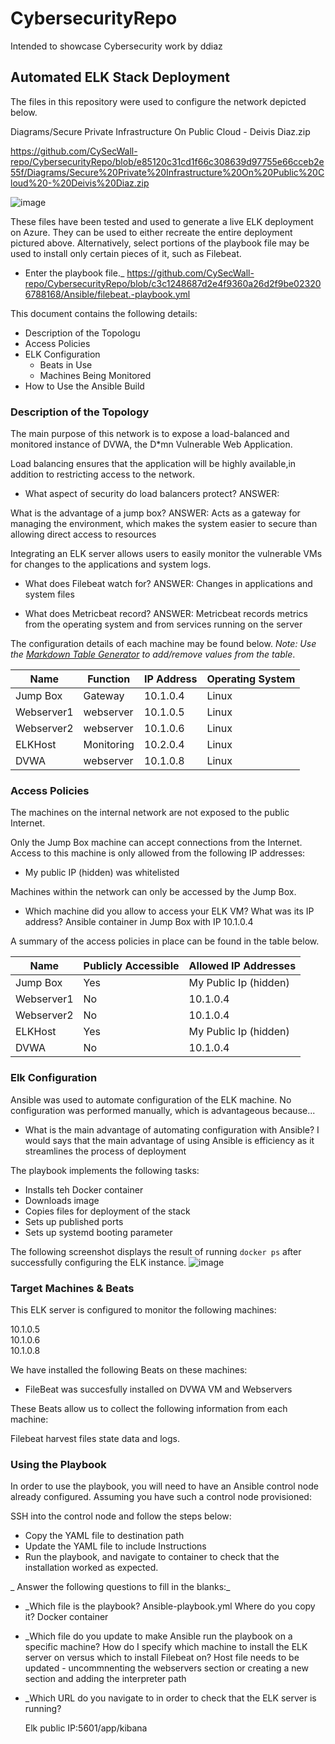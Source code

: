 # CybersecurityRepo
Intended to showcase Cybersecurity work by ddiaz



## Automated ELK Stack Deployment

The files in this repository were used to configure the network depicted below.

Diagrams/Secure Private Infrastructure On Public Cloud - Deivis Diaz.zip

https://github.com/CySecWall-repo/CybersecurityRepo/blob/e85120c31cd1f66c308639d97755e66cceb2e55f/Diagrams/Secure%20Private%20Infrastructure%20On%20Public%20Cloud%20-%20Deivis%20Diaz.zip

![image](https://user-images.githubusercontent.com/86539199/123533190-52cbb680-d6e1-11eb-910b-38f4c9ac656d.png)


These files have been tested and used to generate a live ELK deployment on Azure. They can be used to either recreate the entire deployment pictured above. Alternatively, select portions of the playbook file may be used to install only certain pieces of it, such as Filebeat.

  - Enter the playbook file._
  https://github.com/CySecWall-repo/CybersecurityRepo/blob/c3c1248687d2e4f9360a26d2f9be023206788168/Ansible/filebeat.-playbook.yml

This document contains the following details:
- Description of the Topologu
- Access Policies
- ELK Configuration
  - Beats in Use
  - Machines Being Monitored
- How to Use the Ansible Build


### Description of the Topology

The main purpose of this network is to expose a load-balanced and monitored instance of DVWA, the D*mn Vulnerable Web Application.

Load balancing ensures that the application will be highly available,in addition to restricting access to the network.
- What aspect of security do load balancers protect? 
ANSWER:

What is the advantage of a jump box?
ANSWER: Acts as a gateway for managing the environment, which makes the system easier to secure than allowing direct access to resources

Integrating an ELK server allows users to easily monitor the vulnerable VMs for changes to the applications and system logs.

- What does Filebeat watch for?
ANSWER: Changes in applications and system files

- What does Metricbeat record?
ANSWER: Metricbeat records metrics from the operating system and from services running on the server

The configuration details of each machine may be found below.
_Note: Use the [Markdown Table Generator](http://www.tablesgenerator.com/markdown_tables) to add/remove values from the table_.

| Name     | Function | IP Address | Operating System |
|----------|----------|------------|------------------|
| Jump Box | Gateway  | 10.1.0.4   | Linux            |
|Webserver1| webserver| 10.1.0.5   | Linux            |
|Webserver2| webserver| 10.1.0.6   | Linux            |
| ELKHost  |Monitoring| 10.2.0.4   | Linux            |
|  DVWA    | webserver| 10.1.0.8   | Linux            |
### Access Policies

The machines on the internal network are not exposed to the public Internet. 

Only the Jump Box machine can accept connections from the Internet. Access to this machine is only allowed from the following IP addresses:
- My public IP (hidden) was whitelisted

Machines within the network can only be accessed by the Jump Box.
- Which machine did you allow to access your ELK VM? What was its IP address?
Ansible container in Jump Box with IP 10.1.0.4

A summary of the access policies in place can be found in the table below.

| Name     | Publicly Accessible | Allowed IP Addresses |
|----------|---------------------|----------------------|
| Jump Box | Yes                 | My Public Ip (hidden)|
|Webserver1| No                  | 10.1.0.4             |
|Webserver2| No                  | 10.1.0.4             |
| ELKHost  | Yes                 | My Public Ip (hidden)|
|  DVWA    | No                  | 10.1.0.4             |
### Elk Configuration

Ansible was used to automate configuration of the ELK machine. No configuration was performed manually, which is advantageous because...
- What is the main advantage of automating configuration with Ansible?
I would says that the main advantage of using Ansible is efficiency as it streamlines the process of deployment

The playbook implements the following tasks:

- Installs teh Docker container
- Downloads image
- Copies files for deployment of the stack
- Sets up published ports
- Sets up systemd booting parameter


The following screenshot displays the result of running `docker ps` after successfully configuring the ELK instance.
![image](https://user-images.githubusercontent.com/86539199/123532973-d1bfef80-d6df-11eb-92b7-2b4fe61c44a2.png)


### Target Machines & Beats
This ELK server is configured to monitor the following machines:

10.1.0.5  
10.1.0.6  
10.1.0.8  


We have installed the following Beats on these machines:
- FileBeat was succesfully installed on DVWA VM and Webservers

These Beats allow us to collect the following information from each machine:

Filebeat harvest files state data and logs.

### Using the Playbook
In order to use the playbook, you will need to have an Ansible control node already configured. Assuming you have such a control node provisioned: 

SSH into the control node and follow the steps below:
- Copy the YAML file to destination path
- Update the YAML file to include Instructions
- Run the playbook, and navigate to container to check that the installation worked as expected.

_ Answer the following questions to fill in the blanks:_

- _Which file is the playbook?
   Ansible-playbook.yml
 Where do you copy it?
 Docker container
- _Which file do you update to make Ansible run the playbook on a specific machine? How do I specify which machine to install the ELK server on versus which to install Filebeat on? 
   Host file needs to be updated - uncommnenting the webservers section or creating a new section and adding the interpreter path

- _Which URL do you navigate to in order to check that the ELK server is running?

   Elk public IP:5601/app/kibana 

